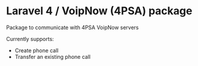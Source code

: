 # Laravel 4 / VoipNow (4PSA) package

Package to communicate with 4PSA VoipNow servers

Currently supports:

* Create phone call
* Transfer an existing phone call
